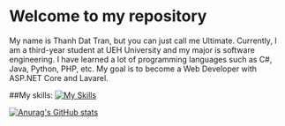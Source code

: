 # Welcome to my repository

My name is Thanh Dat Tran, but you can just call me Ultimate. Currently, I am a third-year student at UEH University and my major is software engineering. I have learned a lot of programming languages such as C#, Java, Python, PHP, etc. My goal is to become a Web Developer with ASP.NET Core and Lavarel. 

##My skills:
[![My Skills](https://skillicons.dev/icons?i=js,html,css,cs,dotnet,java,py,PHP,visualstudio)](https://skillicons.dev)


[![Anurag's GitHub stats](https://github-readme-stats.vercel.app/api?username=ultimaten1&show=reviews,discussions_started,discussions_answered,prs_merged,prs_merged_percentage&show_icons=true&theme=onedark)](https://github.com/anuraghazra/github-readme-stats)

